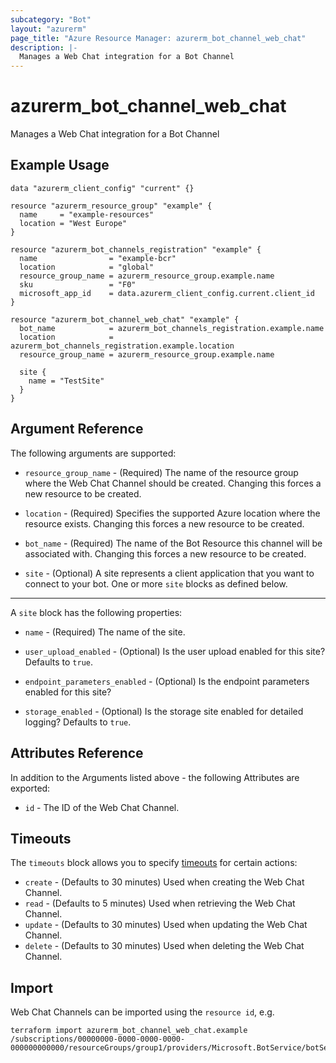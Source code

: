 ```yaml
---
subcategory: "Bot"
layout: "azurerm"
page_title: "Azure Resource Manager: azurerm_bot_channel_web_chat"
description: |-
  Manages a Web Chat integration for a Bot Channel
---
```


# azurerm_bot_channel_web_chat

Manages a Web Chat integration for a Bot Channel

## Example Usage

```hcl
data "azurerm_client_config" "current" {}

resource "azurerm_resource_group" "example" {
  name     = "example-resources"
  location = "West Europe"
}

resource "azurerm_bot_channels_registration" "example" {
  name                = "example-bcr"
  location            = "global"
  resource_group_name = azurerm_resource_group.example.name
  sku                 = "F0"
  microsoft_app_id    = data.azurerm_client_config.current.client_id
}

resource "azurerm_bot_channel_web_chat" "example" {
  bot_name            = azurerm_bot_channels_registration.example.name
  location            = azurerm_bot_channels_registration.example.location
  resource_group_name = azurerm_resource_group.example.name

  site {
    name = "TestSite"
  }
}
```

## Argument Reference

The following arguments are supported:

* `resource_group_name` - (Required) The name of the resource group where the Web Chat Channel should be created. Changing this forces a new resource to be created.

* `location` - (Required) Specifies the supported Azure location where the resource exists. Changing this forces a new resource to be created.

* `bot_name` - (Required) The name of the Bot Resource this channel will be associated with. Changing this forces a new resource to be created.

* `site` - (Optional) A site represents a client application that you want to connect to your bot. One or more `site` blocks as defined below.

---

A `site` block has the following properties:

* `name` - (Required) The name of the site.

* `user_upload_enabled` - (Optional) Is the user upload enabled for this site? Defaults to `true`.

* `endpoint_parameters_enabled` - (Optional) Is the endpoint parameters enabled for this site?

* `storage_enabled` - (Optional) Is the storage site enabled for detailed logging? Defaults to `true`.

## Attributes Reference

In addition to the Arguments listed above - the following Attributes are exported:

* `id` - The ID of the Web Chat Channel.

## Timeouts

The `timeouts` block allows you to specify [timeouts](https://developer.hashicorp.com/terraform/language/resources/configure#define-operation-timeouts) for certain actions:

* `create` - (Defaults to 30 minutes) Used when creating the Web Chat Channel.
* `read` - (Defaults to 5 minutes) Used when retrieving the Web Chat Channel.
* `update` - (Defaults to 30 minutes) Used when updating the Web Chat Channel.
* `delete` - (Defaults to 30 minutes) Used when deleting the Web Chat Channel.

## Import

Web Chat Channels can be imported using the `resource id`, e.g.

```shell
terraform import azurerm_bot_channel_web_chat.example /subscriptions/00000000-0000-0000-0000-000000000000/resourceGroups/group1/providers/Microsoft.BotService/botServices/botService1/channels/WebChatChannel
```
